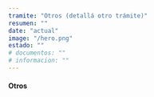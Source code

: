 ```yaml
---
tramite: "Otros (detallá otro trámite)"
resumen: ""
date: "actual"
image: "/hero.png"
estado: ""
# documentos: ""
# informacion: ""
---
```


#### Otros